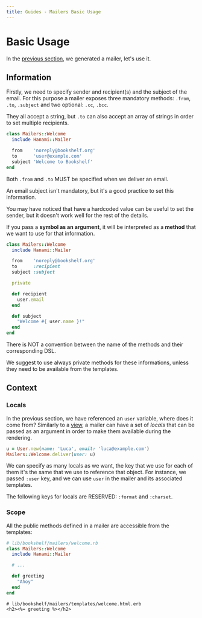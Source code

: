 ```yaml
---
title: Guides - Mailers Basic Usage
---
```


# Basic Usage

In the [previous section](/guides/mailers/overview), we generated a mailer, let's use it.

## Information

Firstly, we need to specify sender and recipient(s) and the subject of the email.
For this purpose a mailer exposes three mandatory methods: `.from`, `.to`, `.subject` and two optional: `.cc`, `.bcc`.

They all accept a string, but `.to` can also accept an array of strings in order to set multiple recipients.

```ruby
class Mailers::Welcome
  include Hanami::Mailer

  from    'noreply@bookshelf.org'
  to      'user@example.com'
  subject 'Welcome to Bookshelf'
end
```

<p class="warning">
  Both <code>.from</code> and <code>.to</code> MUST be specified when we deliver an email.
</p>

<p class="notice">
  An email subject isn't mandatory, but it's a good practice to set this information.
</p>

You may have noticed that have a hardcoded value can be useful to set the sender, but it doesn't work well for the rest of the details.

If you pass a **symbol as an argument**, it will be interpreted as a **method** that we want to use for that information.


```ruby
class Mailers::Welcome
  include Hanami::Mailer

  from    'noreply@bookshelf.org'
  to      :recipient
  subject :subject

  private

  def recipient
    user.email
  end

  def subject
    "Welcome #{ user.name }!"
  end
end
```

<p class="notice">
  There is NOT a convention between the name of the methods and their corresponding DSL.
</p>

<p class="notice">
  We suggest to use always private methods for these informations, unless they need to be available from the templates.
</p>

## Context

### Locals

In the previous section, we have referenced an `user` variable, where does it come from?
Similarly to a [view](/guides/views/basic-usage), a mailer can have a set of _locals_ that can be passed as an argument in order to make them available during the rendering.

```ruby
u = User.new(name: 'Luca', email: 'luca@example.com')
Mailers::Welcome.deliver(user: u)
```

We can specify as many locals as we want, the key that we use for each of them it's the same that we use to reference that object.
For instance, we passed `:user` key, and we can use `user` in the mailer and its associated templates.

<p class="warning">
  The following keys for locals are RESERVED: <code>:format</code> and <code>:charset</code>.
</p>

### Scope

All the public methods defined in a mailer are accessible from the templates:

```ruby
# lib/bookshelf/mailers/welcome.rb
class Mailers::Welcome
  include Hanami::Mailer

  # ...

  def greeting
    "Ahoy"
  end
end
```

```erb
# lib/bookshelf/mailers/templates/welcome.html.erb
<h2><%= greeting %></h2>
```
